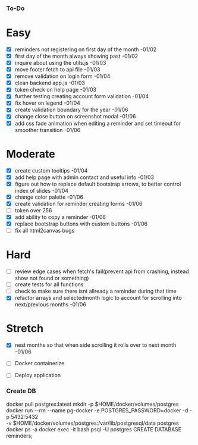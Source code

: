 
### To-Do

# Easy
- [x] reminders not registering on first day of the month -01/02
- [x] first day of the month always showing past -01/02
- [x] inquire about using the utils.js -01/03
- [x] move footer fetch to api file -01/03
- [x] remove validation on login form -01/04
- [x] clean backend app.js -01/03
- [x] token check on help page -01/03
- [x] further testing creating account form validation -01/04
- [x] fix hover on legend -01/04
- [x] create validation boundary for the year -01/06
- [x] change close button on screenshot modal -01/06
- [x] add css fade animation when editing a reminder and set timeout for smoother transition -01/06

# Moderate
- [x] create custom tooltips -01/04
- [x] add help page with admin contact and useful info -01/03
- [x] figure out how to replace default bootstrap arrows, to better control index of slides -01/04
- [x] change color palette -01/06
- [x] create validation for reminder creating forms -01/06
- [ ] token over 256
- [x] add ability to copy a reminder -01/06
- [x] replace bootstrap buttons with custom buttons -01/06
- [ ] fix all html2canvas bugs

# Hard
- [ ] review edge cases when fetch's fail(prevent api from crashing, instead show not found or something)
- [ ] create tests for all functions
- [ ] check to make sure there isnt allready a reminder during that time
- [x] refactor arrays and selectedmonth logic to account for scrolling into next/previous months -01/06

# Stretch
- [x] nest months so that when side scrolling it rolls over to next month -01/06
- [ ] Docker containerize
- [ ] Deploy application


### Create DB

docker pull postgres:latest
mkdir -p $HOME/docker/volumes/postgres
docker run --rm --name pg-docker -e POSTGRES_PASSWORD=docker -d -p 5432:5432 \
-v $HOME/docker/volumes/postgres:/var/lib/postgresql/data postgres
docker ps -a
docker exec -it <Container-ID> bash
psql -U postgres
CREATE DATABASE reminders;

